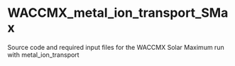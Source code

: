 # WACCMX_metal_ion_transport_SMax
Source code and required input files for the WACCMX Solar Maximum run with metal_ion_transport

